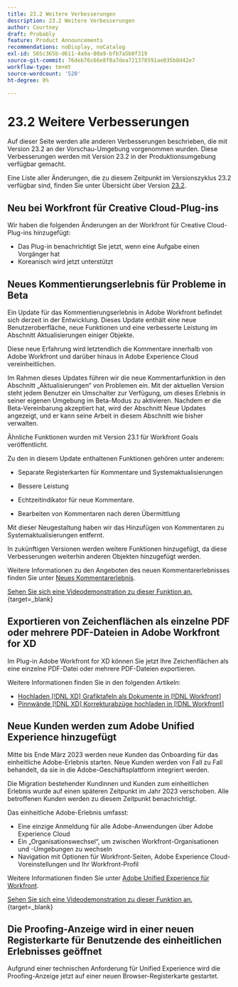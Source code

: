 ```yaml
---
title: 23.2 Weitere Verbesserungen
description: 23.2 Weitere Verbesserungen
author: Courtney
draft: Probably
feature: Product Announcements
recommendations: noDisplay, noCatalog
exl-id: 565c365b-d611-4a9a-80a9-bfb7a5b0f319
source-git-commit: 76deb76c66e8f8a7dea721378591ae035b8d42e7
workflow-type: tm+mt
source-wordcount: '520'
ht-degree: 0%

---
```


# 23.2 Weitere Verbesserungen

Auf dieser Seite werden alle anderen Verbesserungen beschrieben, die mit Version 23.2 an der Vorschau-Umgebung vorgenommen wurden. Diese Verbesserungen werden mit Version 23.2 in der Produktionsumgebung verfügbar gemacht.

Eine Liste aller Änderungen, die zu diesem Zeitpunkt im Versionszyklus 23.2 verfügbar sind, finden Sie unter Übersicht über Version [23.2](/help/quicksilver/product-announcements/product-releases/23.2-release-activity/23-2-release-overview.md).

## Neu bei Workfront für Creative Cloud-Plug-ins

Wir haben die folgenden Änderungen an der Workfront für Creative Cloud-Plug-ins hinzugefügt:

* Das Plug-in benachrichtigt Sie jetzt, wenn eine Aufgabe einen Vorgänger hat
* Koreanisch wird jetzt unterstützt

## Neues Kommentierungserlebnis für Probleme in Beta

Ein Update für das Kommentierungserlebnis in Adobe Workfront befindet sich derzeit in der Entwicklung. Dieses Update enthält eine neue Benutzeroberfläche, neue Funktionen und eine verbesserte Leistung im Abschnitt Aktualisierungen einiger Objekte.

Diese neue Erfahrung wird letztendlich die Kommentare innerhalb von Adobe Workfront und darüber hinaus in Adobe Experience Cloud vereinheitlichen.

Im Rahmen dieses Updates führen wir die neue Kommentarfunktion in den Abschnitt „Aktualisierungen“ von Problemen ein. Mit der aktuellen Version steht jedem Benutzer ein Umschalter zur Verfügung, um dieses Erlebnis in seiner eigenen Umgebung im Beta-Modus zu aktivieren. Nachdem er die Beta-Vereinbarung akzeptiert hat, wird der Abschnitt Neue Updates angezeigt, und er kann seine Arbeit in diesem Abschnitt wie bisher verwalten.

Ähnliche Funktionen wurden mit Version 23.1 für Workfront Goals veröffentlicht.

Zu den in diesem Update enthaltenen Funktionen gehören unter anderem:

* Separate Registerkarten für Kommentare und Systemaktualisierungen

* Bessere Leistung

* Echtzeitindikator für neue Kommentare.

* Bearbeiten von Kommentaren nach deren Übermittlung

Mit dieser Neugestaltung haben wir das Hinzufügen von Kommentaren zu Systemaktualisierungen entfernt.

In zukünftigen Versionen werden weitere Funktionen hinzugefügt, da diese Verbesserungen weiterhin anderen Objekten hinzugefügt werden.

Weitere Informationen zu den Angeboten des neuen Kommentarerlebnisses finden Sie unter [Neues Kommentarerlebnis](../../betas/new-commenting-experience-beta/unified-commenting-experience.md).

[Sehen Sie sich eine Videodemonstration zu dieser Funktion an.](https://video.tv.adobe.com/v/3416962/){target=_blank}

## Exportieren von Zeichenflächen als einzelne PDF oder mehrere PDF-Dateien in Adobe Workfront for XD

Im Plug-in Adobe Workfront for XD können Sie jetzt Ihre Zeichenflächen als eine einzelne PDF-Datei oder mehrere PDF-Dateien exportieren.

Weitere Informationen finden Sie in den folgenden Artikeln:

* [Hochladen  [!DNL XD]  Grafiktafeln als Dokumente in [!DNL Workfront]](/help/quicksilver/workfront-integrations-and-apps/adobe-workfront-for-creative-cloud/wf-adobe-xd-docs.md)
* [Pinnwände  [!DNL XD]  Korrekturabzüge hochladen in [!DNL Workfront]](/help/quicksilver/workfront-integrations-and-apps/adobe-workfront-for-creative-cloud/wf-adobe-xd-proofs.md)

## Neue Kunden werden zum Adobe Unified Experience hinzugefügt

Mitte bis Ende März 2023 werden neue Kunden das Onboarding für das einheitliche Adobe-Erlebnis starten. Neue Kunden werden von Fall zu Fall behandelt, da sie in die Adobe-Geschäftsplattform integriert werden.

Die Migration bestehender Kundinnen und Kunden zum einheitlichen Erlebnis wurde auf einen späteren Zeitpunkt im Jahr 2023 verschoben. Alle betroffenen Kunden werden zu diesem Zeitpunkt benachrichtigt.

Das einheitliche Adobe-Erlebnis umfasst:

* Eine einzige Anmeldung für alle Adobe-Anwendungen über Adobe Experience Cloud
* Ein „Organisationswechsel“, um zwischen Workfront-Organisationen und -Umgebungen zu wechseln
* Navigation mit Optionen für Workfront-Seiten, Adobe Experience Cloud-Voreinstellungen und Ihr Workfront-Profil

Weitere Informationen finden Sie unter [Adobe Unified Experience für Workfront](/help/quicksilver/workfront-basics/navigate-workfront/workfront-navigation/adobe-unified-experience.md).

[Sehen Sie sich eine Videodemonstration zu dieser Funktion an.](https://video.tv.adobe.com/v/3412388/){target=_blank}

## Die Proofing-Anzeige wird in einer neuen Registerkarte für Benutzende des einheitlichen Erlebnisses geöffnet

Aufgrund einer technischen Anforderung für Unified Experience wird die Proofing-Anzeige jetzt auf einer neuen Browser-Registerkarte gestartet.
